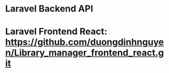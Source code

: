 # Laravel Backend API
# Laravel Frontend React: https://github.com/duongdinhnguyen/Library_manager_frontend_react.git